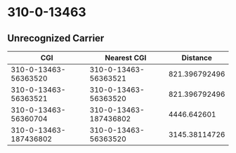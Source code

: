 # 310-0-13463
## Unrecognized Carrier


| CGI | Nearest CGI | Distance |
|-----|-------------|----------|
| 310-0-13463-56363520 | 310-0-13463-56363521 | 821.396792496 |
| 310-0-13463-56363521 | 310-0-13463-56363520 | 821.396792496 |
| 310-0-13463-56360704 | 310-0-13463-187436802 | 4446.642601 |
| 310-0-13463-187436802 | 310-0-13463-56363520 | 3145.38114726 |

